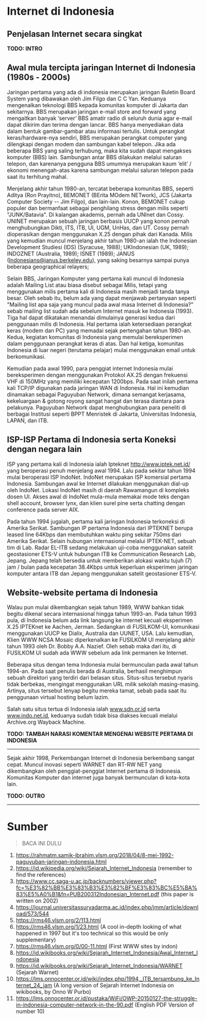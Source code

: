# Internet di Indonesia

## Penjelasan Internet secara singkat

**TODO: INTRO**
## Awal mula tercipta jaringan Internet di Indonesia (1980s - 2000s)

Jaringan pertama yang ada di indonesia merupakan jaringan Buletin Board System yang dibawakan oleh Jim Filgo dan C C Yan. Keduanya mengenalkan teknologi BBS kepada komunitas komputer di Jakarta dan sekitarnya. BBS merupakan jaringan e-mail store and forward yang mengaitkan banyak ‘server’ BBS amatir radio di seluruh dunia agar e-mail dapat dikirim dan terima dengan lancar. BBS hanya menyediakan data dalam bentuk gambar-gambar atau informasi tertulis. Untuk perangkat keras/hardware-nya sendiri, BBS merupakan perangkat computer yang dilengkapi dengan modem dan sambungan kabel telepon. Jika ada beberapa BBS yang saling terhubung, maka kita sudah dapat mengakses komputer (BBS) lain. Sambungan antar BBS dilakukan melalui saluran telepon, dan karenanya pengguna BBS umumnya merupakan kaum ‘elit’ / ekonomi menengah-atas karena sambungan melalui saluran telepon pada saat itu terhitung mahal.

Menjelang akhir tahun 1980-an, tercatat beberapa komunitas BBS, seperti Aditya (Ron Prayitno), BEMONET (BErita MOdem NETwork), JCS (Jakarta Computer Society -- Jim Filgo), dan lain-lain. Konon, BEMONET cukup populer dan bermanfaat sebagai penghilang stress dengan milis seperti "JUNK/Batavia". Di kalangan akademis, pernah ada UNInet dan Cossy. UNINET merupakan sebuah jaringan berbasis UUCP yang konon pernah menghubungkan Dikti, ITS, ITB, UI, UGM, UnHas, dan UT. Cossy pernah dioperasikan dengan menggunakan X.25 dengan pihak dari Kanada. Milis yang kemudian muncul menjelang akhir tahun 1980-an ialah the Indonesian Development Studiesi (IDS) (Syracuse, 1988); UKIndonesian (UK, 1989); INDOZNET (Australia, 1989); ISNET (1989); JANUS (Indonesians@janus.berkeley.edu), yang saking besarnya sampai punya beberapa geographical relayers;

Selain BBS, Jaringan Komputer yang pertama kali muncul di Indonesia adalah Mailing List atau biasa disebut sebagai Milis, tetapi yang menggunakan milis pertama kali di Indonesia masih menjadi tanda tanya besar. Oleh sebab itu, belum ada yang dapat menjawab pertanyaan seperti "Mailing list apa saja yang muncul pada awal masa Internet di Indonesia?" sebab mailing list sudah ada sebelum Internet masuk ke Indonesia (1993). Tiga hal dapat dikatakan menandai dimulainya generasi kedua dari penggunaan milis di Indonesia. Hal pertama ialah ketersediaan perangkat keras (modem dan PC) yang memadai sejak pertengahan tahun 1980-an. Kedua, kegiatan komunitas di Indonesia yang memulai bereksperimen dalam penggunaan perangkat keras di atas. Dan hal ketiga, komunitas Indonesia di luar negeri (terutama pelajar) mulai menggunakan email untuk berkomunikasi. 

Kemudian pada awal 1990, para penggiat internet Indonesia mulai bereksperimen dengan menggunakan Protokol AX.25 dengan frekuensi VHF di 150MHz yang memiliki kecepatan 1200bps. Pada saat inilah pertama kali TCP/IP digunakan pada jaringan WAN di Indonesia. Hal ini kemudian dinamakan sebagai Paguyuban Network, dimana semangat kerjasama, kekeluargaan & gotong royong sangat hangat dan terasa diantara para pelakunya. Paguyuban Network dapat menghubungkan para peneliti di berbagai Institusi seperti BPPT Menristek di Jakarta, Universitas Indonesia, LAPAN, dan ITB.
## ISP-ISP Pertama di Indonesia serta Koneksi dengan negara lain

ISP yang pertama kali di Indonesia ialah Ipteknet http://www.iptek.net.id/ yang beroperasi penuh menjelang awal 1994. Lalu pada sekitar tahun 1994 mulai beroperasi ISP IndoNet. IndoNet merupakan ISP komersial pertama Indonesia. Sambungan awal ke Internet dilakukan menggunakan dial-up oleh IndoNet. Lokasi IndoNet masih di daerah Rawamangun di kompleks dosen UI. Akses awal di IndoNet mula-mula memakai mode teks dengan shell account, browser lynx, dan klien surel pine serta chatting dengan conference pada server AIX.

Pada tahun 1994 jugalah, pertama kali jaringan Indonesia terkoneksi di Amerika Serikat. Sambungan IP pertama Indonesia dari IPTEKNET berupa leased line 64Kbps dan membutuhkan waktu ping sekitar 750ms dari Amerika Serikat. Selain hubungan internasional melalui IPTEK-NET, sebuah tim di Lab. Radar EL-ITB sedang melakukan uji-coba menggunakan satelit geostasioner ETS-V untuk hubungan ITB ke Communication Research Lab, Jepang. Jepang telah bersedia untuk memberikan alokasi waktu tujuh (7) jam / bulan pada kecepatan 38.4Kbps untuk keperluan eksperimen jaringan komputer antara ITB dan Jepang menggunakan satelit geostasioner ETS-V.

## Website-website pertama di Indonesia

Walau pun mulai dikembangkan sejak tahun 1989, WWW bahkan tidak begitu dikenal secara internasional hingga tahun 1993-an. Pada tahun 1993 pula, di Indonesia belum ada link langsung ke internet kecuali eksperimen X.25 IPTEKnet ke Aachen, Jerman. Sedangkan di FUSILKOM-UI, komunikasi menggunakan UUCP ke Dialix, Australia dan UUNET, USA. Lalu kemudian, Klien WWW NCSA Mosaic diperkenalkan ke FUSILKOM UI menjelang akhir tahun 1993 oleh Dr. Bobby A.A. Nazief. Oleh sebab maka dari itu, di FUSILKOM UI sudah ada WWW sebelum ada link permanen ke Internet.

Beberapa situs dengan tema Indonesia mulai bermunculan pada awal tahun 1994-an. Pada saat penulis berada di Australia, berhasil menghimpun sebuah direktori yang terdiri dari belasan situs. Situs-situs tersebut nyaris tidak berbekas, mengingat menggunakan URL milik sekolah masing-masing. Artinya, situs tersebut lenyap begitu mereka tamat, sebab pada saat itu penggunaan virtual hosting belum lazim. 

Salah satu situs tertua di Indonesia ialah www.sdn.or.id serta www.indo.net.id, keduanya sudah tidak bisa diakses kecuali melalui Archive.org Wayback Machine.

**TODO: TAMBAH NARASI KOMENTAR MENGENAI WEBSITE PERTAMA DI INDONESIA**

---
Sejak akhir 1998, Perkembangan Internet di Indonesia berkembang sangat cepat. Muncul inovasi seperti WARNET dan RT-RW NET yang dikembangkan oleh penggiat-penggiat Internet pertama di Indonesia. Komunitas Komputer dan internet juga banyak bermunculan di kota-kota lain. 

**TODO: OUTRO**

---
# Sumber 
> BACA INI DULU
1. https://rahmatm.samik-ibrahim.vlsm.org/2018/04/8-mei-1992-paguyuban-jaringan-indonesia.html
2. https://id.wikipedia.org/wiki/Sejarah_Internet_Indonesia (remember to find the references)
3. https://www.cc.saga-u.ac.jp/backnumbers/viewer.php?fc=%E3%82%BB%E3%83%B3%E3%82%BF%E3%83%BC%E5%BA%83%E5%A0%B1&fn=PUB200312Indonesian_Internet.pdf (this paper is written on 2002)
4. https://journal.universitassuryadarma.ac.id/index.php/jmm/article/download/573/544
5. https://rms46.vlsm.org/2/113.html
6. https://rms46.vlsm.org/1/23.html (A cool in-depth looking of what happened in 1997 but it's too technical so this would be only supplementary)
7. https://rms46.vlsm.org/0/00-11.html (First WWW sites by indon)
8. https://id.wikibooks.org/wiki/Sejarah_Internet_Indonesia/Awal_Internet_Indonesia
9. https://id.wikibooks.org/wiki/Sejarah_Internet_Indonesia/WARNET (Sejarah Warnet)
10. https://lms.onnocenter.or.id/wiki/index.php/1994,_ITB_tersambung_ke_Internet_24_jam (A long version of Sejarah Internet Indonesia on wikibooks, by Onno W Purbo)
11. https://lms.onnocenter.or.id/pustaka/WiFi/OWP-20150127-the-struggle-in-indonesia-computer-network-in-the-90.pdf (English PDF Version of number 10)